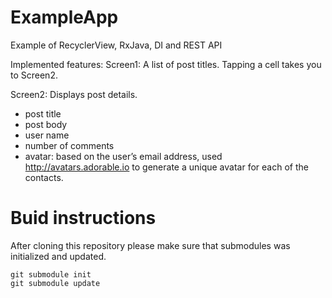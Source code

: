 # ExampleApp
Example of RecyclerView, RxJava, DI and REST API

Implemented features:
Screen1: 
A list of post titles. Tapping a cell takes you to Screen2.
 
Screen2:
Displays post details.
  - post title
  - post body
  - user name
  - number of comments
  - avatar: based on the user’s email address, used http://avatars.adorable.io to generate a unique avatar for each of the contacts.

# Buid instructions

After cloning this repository please make sure that submodules was initialized and updated.
```
git submodule init
git submodule update
```
